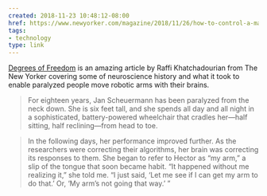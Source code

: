 ```yaml
---
created: 2018-11-23 10:48:12-08:00
href: https://www.newyorker.com/magazine/2018/11/26/how-to-control-a-machine-with-your-brain
tags:
- technology
type: link
---
```


[Degrees of Freedom](https://www.newyorker.com/magazine/2018/11/26/how-to-control-a-machine-with-your-brain) is an amazing article by Raffi Khatchadourian from The New Yorker covering some of neuroscience history and what it took to enable paralyzed people move robotic arms with their brains.

> For eighteen years, Jan Scheuermann has been paralyzed from the neck down. She is six feet tall, and she spends all day and all night in a sophisticated, battery-powered wheelchair that cradles her—half sitting, half reclining—from head to toe.

> In the following days, her performance improved further. As the researchers were correcting their algorithms, her brain was correcting its responses to them. She began to refer to Hector as “my arm,” a slip of the tongue that soon became habit. “It happened without me realizing it,” she told me. “I just said, ‘Let me see if I can get my arm to do that.’ Or, ‘My arm’s not going that way.’ ”